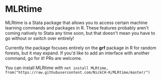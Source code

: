 # MLRtime

MLRtime is a Stata package that allows you to access certain machine learning commands and packages in R. These features probably aren't coming natively to Stata any time soon, but that doesn't mean you have to go without or switch over entirely! 

Currently the package focuses entirely on the **grf** package in R for random forests, but it may expand. If you'd like to add an interface with another command, go for it! PRs are welcome.

You can install MLRtime with `net install MLRtime, from("https://raw.githubusercontent.com/NickCH-K/MLRtime/master/")`